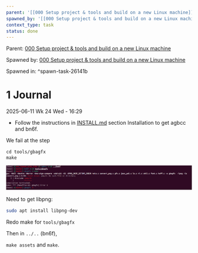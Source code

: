 ```yaml
---
parent: '[[000 Setup project & tools and build on a new Linux machine]]'
spawned_by: '[[000 Setup project & tools and build on a new Linux machine]]'
context_type: task
status: done
---
```


Parent: [000 Setup project & tools and build on a new Linux machine](../000%20Setup%20project%20&%20tools%20and%20build%20on%20a%20new%20Linux%20machine.md)

Spawned by: [000 Setup project & tools and build on a new Linux machine](../000%20Setup%20project%20&%20tools%20and%20build%20on%20a%20new%20Linux%20machine.md)

Spawned in: [<a name="spawn-task-26141b" />^spawn-task-26141b](../000%20Setup%20project%20&%20tools%20and%20build%20on%20a%20new%20Linux%20machine.md#spawn-task-26141b)

# 1 Journal

2025-06-11 Wk 24 Wed - 16:29

* Follow the instructions in [INSTALL.md](https://github.com/dism-exe/bn6f/blob/master/INSTALL.md) section Installation to get agbcc and bn6f.

We fail at the step

````
cd tools/gbagfx
make
````

![Pasted image 20250611163506.png](../../../../../attachments/Pasted%20image%2020250611163506.png)

Need to get libpng:

````sh
sudo apt install libpng-dev
````

Redo make for `tools/gbagfx`

Then in `../..` (bn6f),

`make assets` and `make`.
